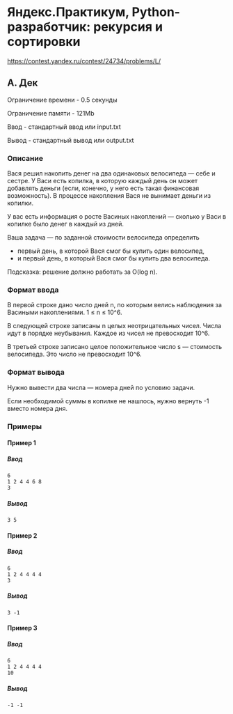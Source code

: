 # Яндекс.Практикум, Python-разработчик: рекурсия и сортировки

https://contest.yandex.ru/contest/24734/problems/L/

## A. Дек

Ограничение времени - 0.5 секунды

Ограничение памяти - 121Mb

Ввод - стандартный ввод или input.txt

Вывод - стандартный вывод или output.txt


### Описание

Вася решил накопить денег на два одинаковых велосипеда — себе и сестре. У Васи есть копилка, в которую каждый день он может добавлять деньги (если, конечно, у него есть такая финансовая возможность). В процессе накопления Вася не вынимает деньги из копилки.

У вас есть информация о росте Васиных накоплений — сколько у Васи в копилке было денег в каждый из дней.

Ваша задача — по заданной стоимости велосипеда определить

* первый день, в которой Вася смог бы купить один велосипед,
* и первый день, в который Вася смог бы купить два велосипеда.

Подсказка: решение должно работать за O(log n).

### Формат ввода

В первой строке дано число дней n, по которым велись наблюдения за Васиными накоплениями. 1 ≤ n ≤ 10^6.

В следующей строке записаны n целых неотрицательных чисел. Числа идут в порядке неубывания. Каждое из чисел не превосходит 10^6.

В третьей строке записано целое положительное число s — стоимость велосипеда. Это число не превосходит 10^6.

### Формат вывода

Нужно вывести два числа — номера дней по условию задачи.

Если необходимой суммы в копилке не нашлось, нужно вернуть -1 вместо номера дня.

### Примеры

#### Пример 1

##### Ввод
```
6
1 2 4 4 6 8
3
```

##### Вывод
```
3 5 
```

#### Пример 2

##### Ввод
```
6
1 2 4 4 4 4
3
```

##### Вывод
```
3 -1
```

#### Пример 3

##### Ввод
```
6
1 2 4 4 4 4
10
```

##### Вывод
```
-1 -1
```

